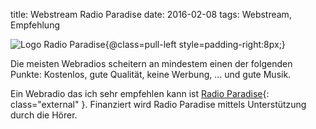 title: Webstream Radio Paradise
date: 2016-02-08
tags: Webstream, Empfehlung

![Logo Radio Paradise{@class=pull-left style=padding-right:8px;}]({filename}logo.svg)

Die meisten Webradios scheitern an mindestem einen der folgenden Punkte: Kostenlos, gute Qualität, keine Werbung, ... und gute Musik.

Ein Webradio das ich sehr empfehlen kann ist [Radio Paradise](https:www.radioparadise.com){: class="external" }. Finanziert wird Radio Paradise
mittels Unterstützung durch die Hörer.
